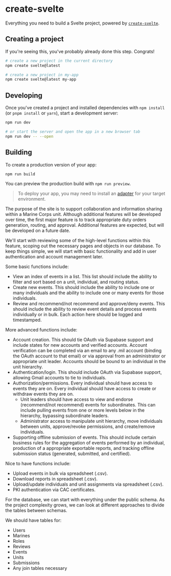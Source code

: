# create-svelte

Everything you need to build a Svelte project, powered by [`create-svelte`](https://github.com/sveltejs/kit/tree/main/packages/create-svelte).

## Creating a project

If you're seeing this, you've probably already done this step. Congrats!

```bash
# create a new project in the current directory
npm create svelte@latest

# create a new project in my-app
npm create svelte@latest my-app
```

## Developing

Once you've created a project and installed dependencies with `npm install` (or `pnpm install` or `yarn`), start a development server:

```bash
npm run dev

# or start the server and open the app in a new browser tab
npm run dev -- --open
```

## Building

To create a production version of your app:

```bash
npm run build
```

You can preview the production build with `npm run preview`.

> To deploy your app, you may need to install an [adapter](https://kit.svelte.dev/docs/adapters) for your target environment.

The purpose of the site is to support collaboration and information sharing within a Marine Corps unit. Although additional features will be developed over time, the first major feature is to track appropriate duty orders generation, routing, and approval. Additional features are expected, but will be developed on a future date.

We'll start with reviewing some of the high-level functions within this feature, scoping out the necessary pages and objects in our database. To keep things simple, we will start with basic functionality and add in user authentication and account management later.

Some basic functions include:
* View an index of events in a list. This list should include the ability to filter and sort based on a unit, individual, and routing status.
* Create new events. This should include the ability to include one or many individuals and the ability to include one or many events for those individuals.
* Review and recommend/not recommend and approve/deny events. This should include the ability to review event details and process events individually or in bulk. Each action here should be logged and timestamped.

More advanced functions include:
* Account creation. This should tie OAuth via Supabase support and include states for new accounts and verified accounts. Account verification can be completed via an email to any .mil account (binding the OAuth account to that email) or via approval from an administrator or appropriate unit leader. Accounts should be bound to an individual in the unit hierarchy.
* Authentication/login. This should include OAuth via Supabase support, allowing Gmail accounts to tie to individuals.
* Authorization/permissions. Every individual should have access to events they are on. Every individual should have access to create or withdraw events they are on.
  * Unit leaders should have access to view and endorse (recommend/not recommend) events for subordinates. This can include pulling events from one or more levels below in the hierarchy, bypassing subordinate leaders.
  * Administrator access to manipulate unit hierarchy, move individuals between units, approve/revoke permissions, and create/remove individuals.
* Supporting offline submission of events. This should include certain business rules for the aggregation of events performed by an individual, production of a appropriate exportable reports, and tracking offline submission status (generated, submitted, and certified).

Nice to have functions include:
* Upload events in bulk via spreadsheet (.csv).
* Download reports in spreadsheet (.csv).
* Upload/update individuals and unit assignments via spreadsheet (.csv).
* PKI authentication via CAC certificates.

For the database, we can start with everything under the public schema. As the project complexity grows, we can look at different approaches to divide the tables between schemas.

We should have tables for:
* Users
* Marines
* Roles
* Reviews
* Events
* Units
* Submissions
* Any join tables necessary
